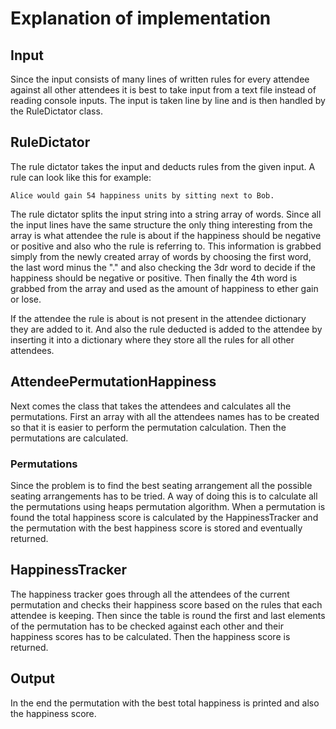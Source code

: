 # Explanation of implementation

## Input
Since the input consists of many lines of written rules for every attendee against all other attendees it is best to take input from a text file instead of reading console inputs. The input is taken line by line and is then handled by the RuleDictator class.

## RuleDictator
The rule dictator takes the input and deducts rules from the given input. A rule can look like this for example:

`Alice would gain 54 happiness units by sitting next to Bob.`

The rule dictator splits the input string into a string array of words. Since all the input lines have the same structure the only thing interesting from the array is what attendee the rule is about if the happiness should be negative or positive and also who the rule is referring to. This information is grabbed simply from the newly created array of words by choosing the first word, the last word minus the "." and also checking the 3dr word to decide if the happiness should be negative or positive. Then finally the 4th word is grabbed from the array and used as the amount of happiness to ether gain or lose.

If the attendee the rule is about is not present in the attendee dictionary they are added to it. And also the rule deducted is added to the attendee by inserting it into a dictionary where they store all the rules for all other attendees.

## AttendeePermutationHappiness
Next comes the class that takes the attendees and calculates all the permutations. First an array with all the attendees names has to be created so that it is easier to perform the permutation calculation. Then the permutations are calculated.

### Permutations
Since the problem is to find the best seating arrangement all the possible seating arrangements has to be tried. A way of doing this is to calculate all the permutations using heaps permutation algorithm. When a permutation is found the total happiness score is calculated by the HappinessTracker and the permutation with the best happiness score is stored and eventually returned.

## HappinessTracker
The happiness tracker goes through all the attendees of the current permutation and checks their happiness score based on the rules that each attendee is keeping. Then since the table is round the first and last elements of the permutation has to be checked against each other and their happiness scores has to be calculated. Then the happiness score is returned.

## Output
In the end the permutation with the best total happiness is printed and also the happiness score. 
